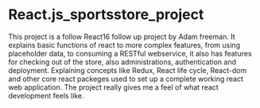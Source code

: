 # React.js_sportsstore_project
This project is a follow React16 follow up project by Adam freeman.
It explains basic functions of react to more complex features, from using placeholder data, to consuming a RESTful webservice, it also has features for
checking out of the store, also administrations, authentication and deployment.
Explaining concepts like Redux, React life cycle, React-dom and other core react packeges used to set up a complete working react web application.
The project really gives me a feel of what react development feels like.
